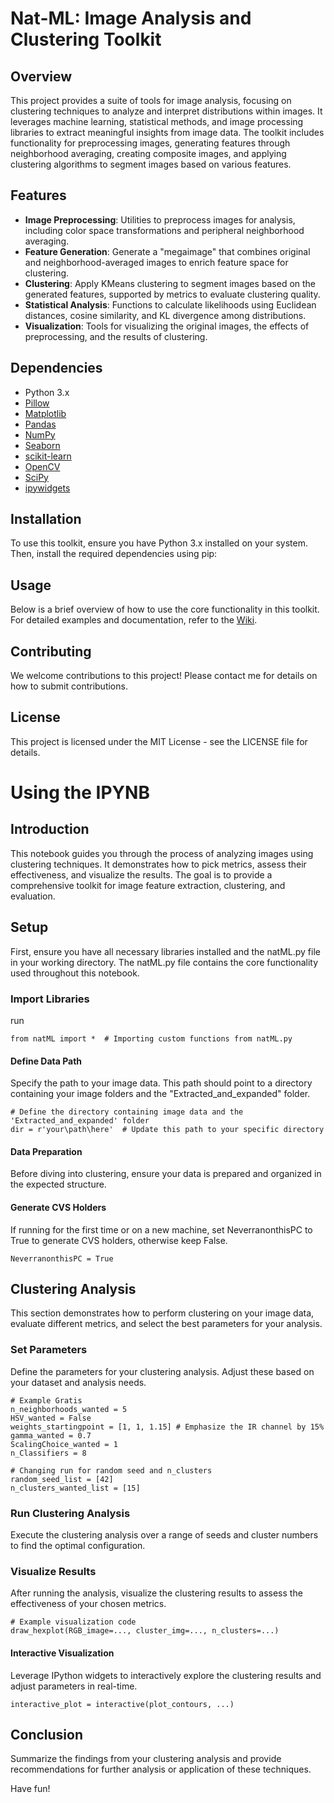 # Nat-ML: Image Analysis and Clustering Toolkit

## Overview
This project provides a suite of tools for image analysis, focusing on clustering techniques to analyze and interpret distributions within images. It leverages machine learning, statistical methods, and image processing libraries to extract meaningful insights from image data. The toolkit includes functionality for preprocessing images, generating features through neighborhood averaging, creating composite images, and applying clustering algorithms to segment images based on various features.

## Features
- **Image Preprocessing**: Utilities to preprocess images for analysis, including color space transformations and peripheral neighborhood averaging.
- **Feature Generation**: Generate a "megaimage" that combines original and neighborhood-averaged images to enrich feature space for clustering.
- **Clustering**: Apply KMeans clustering to segment images based on the generated features, supported by metrics to evaluate clustering quality.
- **Statistical Analysis**: Functions to calculate likelihoods using Euclidean distances, cosine similarity, and KL divergence among distributions.
- **Visualization**: Tools for visualizing the original images, the effects of preprocessing, and the results of clustering.

## Dependencies
- Python 3.x
- [Pillow](https://pillow.readthedocs.io/en/stable/)
- [Matplotlib](https://matplotlib.org/)
- [Pandas](https://pandas.pydata.org/)
- [NumPy](https://numpy.org/)
- [Seaborn](https://seaborn.pydata.org/)
- [scikit-learn](https://scikit-learn.org/stable/)
- [OpenCV](https://opencv.org/)
- [SciPy](https://www.scipy.org/)
- [ipywidgets](https://ipywidgets.readthedocs.io/en/latest/)

## Installation
To use this toolkit, ensure you have Python 3.x installed on your system. Then, install the required dependencies using pip:

## Usage
Below is a brief overview of how to use the core functionality in this toolkit. For detailed examples and documentation, refer to the [Wiki](https://github.com/your-repository/wiki).

## Contributing
We welcome contributions to this project! Please contact me for details on how to submit contributions.

## License
This project is licensed under the MIT License - see the LICENSE file for details.

# Using the IPYNB

## Introduction
This notebook guides you through the process of analyzing images using clustering techniques. It demonstrates how to pick metrics, assess their effectiveness, and visualize the results. The goal is to provide a comprehensive toolkit for image feature extraction, clustering, and evaluation.

## Setup
First, ensure you have all necessary libraries installed and the natML.py file in your working directory. The natML.py file contains the core functionality used throughout this notebook.

### Import Libraries
run 
```
from natML import *  # Importing custom functions from natML.py
```
#### Define Data Path
Specify the path to your image data. This path should point to a directory containing your image folders and the "Extracted_and_expanded" folder.
```
# Define the directory containing image data and the 'Extracted_and_expanded' folder
dir = r'your\path\here'  # Update this path to your specific directory
```

#### Data Preparation
Before diving into clustering, ensure your data is prepared and organized in the expected structure.

#### Generate CVS Holders
If running for the first time or on a new machine, set NeverranonthisPC to True to generate CVS holders, otherwise keep False.
```
NeverranonthisPC = True
```

## Clustering Analysis
This section demonstrates how to perform clustering on your image data, evaluate different metrics, and select the best parameters for your analysis.

### Set Parameters
Define the parameters for your clustering analysis. Adjust these based on your dataset and analysis needs.

```
# Example Gratis
n_neighborhoods_wanted = 5
HSV_wanted = False
weights_startingpoint = [1, 1, 1.15] # Emphasize the IR channel by 15%
gamma_wanted = 0.7
ScalingChoice_wanted = 1
n_Classifiers = 8

# Changing run for random seed and n_clusters
random_seed_list = [42]
n_clusters_wanted_list = [15]
```

### Run Clustering Analysis
Execute the clustering analysis over a range of seeds and cluster numbers to find the optimal configuration.

### Visualize Results
After running the analysis, visualize the clustering results to assess the effectiveness of your chosen metrics.
```
# Example visualization code
draw_hexplot(RGB_image=..., cluster_img=..., n_clusters=...)
```

#### Interactive Visualization
Leverage IPython widgets to interactively explore the clustering results and adjust parameters in real-time.

```
interactive_plot = interactive(plot_contours, ...)
```

## Conclusion
Summarize the findings from your clustering analysis and provide recommendations for further analysis or application of these techniques.


Have fun!